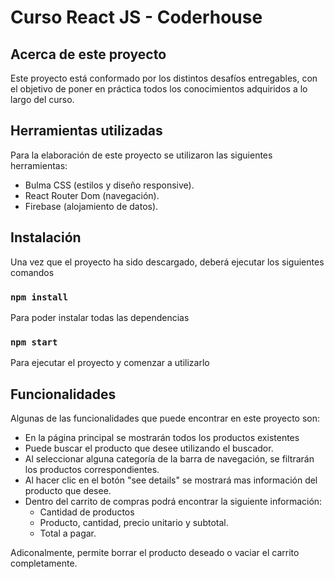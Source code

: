 # Curso React JS - Coderhouse

## Acerca de este proyecto

Este proyecto está conformado por los distintos desafíos entregables, con el objetivo de poner en práctica
todos los conocimientos adquiridos a lo largo del curso.

## Herramientas utilizadas

Para la elaboración de este proyecto se utilizaron las siguientes herramientas:

- Bulma CSS (estilos y diseño responsive).
- React Router Dom (navegación).
- Firebase (alojamiento de datos).

## Instalación

Una vez que el proyecto ha sido descargado, deberá ejecutar los siguientes comandos

### `npm install`

Para poder instalar todas las dependencias

### `npm start`

Para ejecutar el proyecto y comenzar a utilizarlo

## Funcionalidades

Algunas de las funcionalidades que puede encontrar en este proyecto son:

- En la página principal se mostrarán todos los productos existentes
- Puede buscar el producto que desee utilizando el buscador.
- Al seleccionar alguna categoría de la barra de navegación, se filtrarán los productos correspondientes.
- Al hacer clic en el botón "see details" se mostrará mas información del producto que desee.
- Dentro del carrito de compras podrá encontrar la siguiente información:
  - Cantidad de productos
  - Producto, cantidad, precio unitario y subtotal.
  - Total a pagar.

Adiconalmente, permite borrar el producto deseado o vaciar el carrito completamente.
